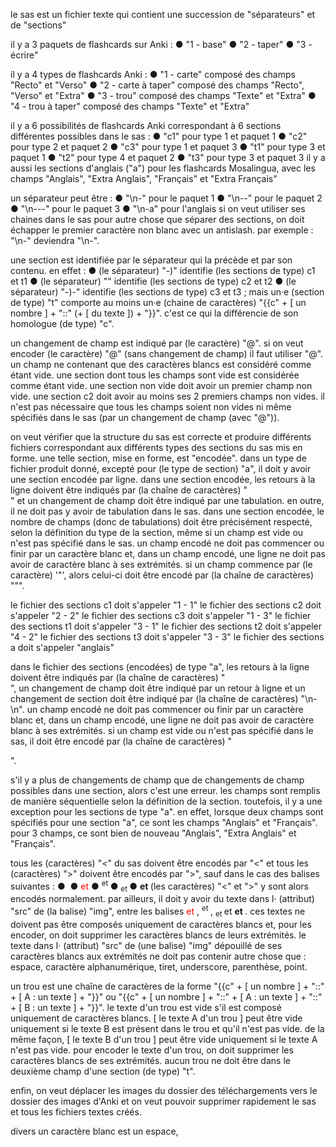 
le sas est un fichier texte qui contient une succession de "séparateurs" et de "sections"

il y a 3 paquets de flashcards sur Anki :
● "1 - base"
● "2 - taper"
● "3 - écrire"

il y a 4 types de flashcards Anki :
● "1 - carte" composé des champs "Recto" et "Verso"
● "2 - carte à taper" composé des champs "Recto", "Verso" et "Extra"
● "3 - trou" composé des champs "Texte" et "Extra"
● "4 - trou à taper" composé des champs "Texte" et "Extra"

il y a 6 possibilités de flashcards Anki correspondant à 6 sections différentes possibles dans le sas :
● "c1" pour type 1 et paquet 1
● "c2" pour type 2 et paquet 2
● "c3" pour type 1 et paquet 3
● "t1" pour type 3 et paquet 1
● "t2" pour type 4 et paquet 2
● "t3" pour type 3 et paquet 3
il y a aussi les sections d'anglais ("a") pour les flashcards Mosalingua, avec les champs "Anglais", "Extra Anglais", "Français" et "Extra Français"

un séparateur peut être :
● "\n-" pour le paquet 1
● "\n--" pour le paquet 2
● "\n---" pour le paquet 3
● "\n-a" pour l'anglais
si on veut utiliser ses chaines dans le sas pour autre chose que séparer des sections, on doit échapper le premier caractère non blanc avec un antislash. par exemple : "\n\-" deviendra "\n-".

une section est identifiée par le séparateur qui la précède et par son contenu. en effet :
● (le séparateur) "-)" identifie (les sections de type) c1 et t1
● (le séparateur) "" identifie (les sections de type) c2 et t2
● (le séparateur) "-)-" identifie (les sections de type) c3 et t3 ; mais un·e (section de type) "t" comporte au moins un·e (chaine de caractères) "{{c" + [ un nombre ] + "::" (+ [ du texte ]) + "}}". c'est ce qui la différencie de son homologue (de type) "c".

un changement de champ est indiqué par (le caractère) "@". si on veut encoder (le caractère) "@" (sans changement de champ) il faut utiliser "\@".
un champ ne contenant que des caractères blancs est considéré comme étant vide.
une section dont tous les champs sont vide est considérée comme étant vide.
une section non vide doit avoir un premier champ non vide.
une section c2 doit avoir au moins ses 2 premiers champs non vides.
il n'est pas nécessaire que tous les champs soient non vides ni même spécifiés dans le sas (par un changement de champ (avec "@")).

on veut vérifier que la structure du sas est correcte et produire différents fichiers correspondant aux différents types des sections du sas mis en forme. une telle section, mise en forme, est "encodée".
dans un type de fichier produit donné, excepté pour (le type de section) "a", il doit y avoir une section encodée par ligne. dans une section encodée, les retours à la ligne doivent être indiqués par (la chaîne de caractères) "<br />" et un changement de champ doit être indiqué par une tabulation. en outre, il ne doit pas y avoir de tabulation dans le sas.
dans une section encodée, le nombre de champs (donc de tabulations) doit être précisément respecté, selon la définition du type de la section, même si un champ est vide ou n'est pas spécifié dans le sas.
un champ encodé ne doit pas commencer ou finir par un caractère blanc et, dans un champ encodé, une ligne ne doit pas avoir de caractère blanc à ses extrémités.
si un champ commence par (le caractère) '"', alors celui-ci doit être encodé par (la chaîne de caractères) "&quot;".

le fichier des sections c1 doit s'appeler "1 - 1"
le fichier des sections c2 doit s'appeler "2 - 2"
le fichier des sections c3 doit s'appeler "1 - 3"
le fichier des sections t1 doit s'appeler "3 - 1"
le fichier des sections t2 doit s'appeler "4 - 2"
le fichier des sections t3 doit s'appeler "3 - 3"
le fichier des sections a doit s'appeler "anglais"

dans le fichier des sections (encodées) de type "a", les retours à la ligne doivent être indiqués par (la chaîne de caractères) "<br />", un changement de champ doit être indiqué par un retour à ligne et un changement de section doit être indiqué par (la chaîne de caractères) "\n-\n".
un champ encodé ne doit pas commencer ou finir par un caractère blanc et, dans un champ encodé, une ligne ne doit pas avoir de caractère blanc à ses extrémités. si un champ est vide ou n'est pas spécifié dans le sas, il doit être encodé par (la chaîne de caractères) "<p></p>".

s'il y a plus de changements de champ que de changements de champ possibles dans une section, alors c'est une erreur.
les champs sont remplis de manière séquentielle selon la définition de la section. toutefois, il y a une exception pour les sections de type "a". en effet, lorsque deux champs sont spécifiés pour une section "a", ce sont les champs "Anglais" et "Français". pour 3 champs, ce sont bien de nouveau "Anglais", "Extra Anglais" et "Français".

tous les (caractères) "<" du sas doivent être encodés par "&lt;" et tous les (caractères) ">" doivent être encodés par "&gt;", sauf dans le cas des balises suivantes :
● <img src="" />
● <span style="color:red;"> et </span>
● <sup> et </sup>
● <sub> et </sub>
● <b> et </b>
(les caractères) "<" et ">" y sont alors encodés normalement.
par ailleurs, il doit y avoir du texte dans l· (attribut) "src" de (la balise) "img", entre les balises <span style="color:red;"> et </span>, <sup> et </sup>, <sub> et </sub> et <b> et </b>. ces textes ne doivent pas être composés uniquement de caractères blancs et, pour les encoder, on doit supprimer les caractères blancs de leurs extrémités.
le texte dans l· (attribut) "src" de (une balise) "img" dépouillé de ses caractères blancs aux extrémités ne doit pas contenir autre chose que : espace, caractère alphanumérique, tiret, underscore, parenthèse, point.

un trou est une chaîne de caractères de la forme "{{c" + [ un nombre ] + "::" + [ A : un texte ] + "}}" ou "{{c" + [ un nombre ] + "::" + [ A : un texte ] + "::" + [ B : un texte ] + "}}".
le texte d'un trou est vide s'il est composé uniquement de caractères blancs.
[ le texte A d'un trou ] peut être vide uniquement si le texte B est présent dans le trou et qu'il n'est pas vide. de la même façon, [ le texte B d'un trou ] peut être vide uniquement si le texte A n'est pas vide.
pour encoder le texte d'un trou, on doit supprimer les caractères blancs de ses extrémités.
aucun trou ne doit être dans le deuxième champ d'une section (de type) "t".

enfin, on veut déplacer les images du dossier des téléchargements vers le dossier des images d'Anki et on veut pouvoir supprimer rapidement le sas et tous les fichiers textes créés.



divers
un caractère blanc est un espace,
